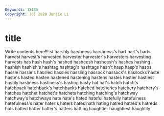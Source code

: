```yaml
---
Keywords: 18185
Copyright: (C) 2020 Junjie Li
---
```


# title

Write contents here!!!
st 
harshly 
harshness 
harshness's
hart 
hart's 
harts 
harvest 
harvest's 
harvested 
harvester 
harvester's 
harvesters 
harvesting
harvests 
has 
hash 
hash's 
hashed 
hasheesh 
hasheesh's 
hashes 
hashing 
hashish
hashish's 
hashtag 
hashtag's 
hashtags 
hasn't 
hasp 
hasp's 
hasps 
hassle 
hassle's
hassled 
hassles 
hassling 
hassock 
hassock's 
hassocks 
haste 
haste's 
hasted 
hasten
hastened 
hastening 
hastens 
hastes 
hastier 
hastiest 
hastily 
hastiness 
hastiness's 
hasting
hasty 
hat 
hat's 
hatch 
hatch's 
hatchback 
hatchback's 
hatchbacks 
hatched 
hatcheries
hatchery 
hatchery's 
hatches 
hatchet 
hatchet's 
hatchets 
hatching 
hatching's 
hatchway 
hatchway's
hatchways 
hate 
hate's 
hated 
hateful 
hatefully 
hatefulness 
hatefulness's 
hater 
hater's
haters 
hates 
hath 
hating 
hatred 
hatred's 
hatreds 
hats 
hatted 
hatter
hatter's 
hatters 
hatting 
haughtier 
haughtiest 
haughtily 
